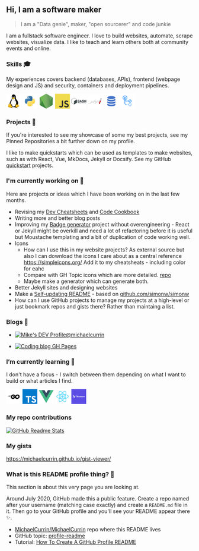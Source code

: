 ## Hi, I am a software maker
> I am a "Data genie", maker, "open sourcerer" and code junkie

I am a fullstack software engineer. I love to build websites, automate, scrape websites, visualize data. I like to teach and learn others both at community events and online.

### Skills 🎓

My experiences covers backend (databases, APIs), frontend (webpage design and JS) and security, containers and deployment pipelines.

<!-- 
     Find more icons here! https://github.com/github/explore/tree/master/topics 
     TODO generate this using code
     TODO use badges with icons
-->

<img src="https://raw.githubusercontent.com/github/explore/master/topics/linux/linux.png"
     alt="shell icon"
     title="Linux"
     width="40" height="40" />
<img src="https://raw.githubusercontent.com/github/explore/master/topics/python/python.png"
     alt="python icon"
     title="Python"
     width="40" height="40" />
<img src="https://raw.githubusercontent.com/github/explore/master/topics/nodejs/nodejs.png"
     alt="node icon"
     title="Node.js"
     width="40" height="40" />
<img src="https://raw.githubusercontent.com/github/explore/master/topics/javascript/javascript.png"
     alt="javascript icon"
     title="JavaScript"
     width="40" height="40" />
<img src="https://raw.githubusercontent.com/github/explore/master/topics/bash/bash.png"
     alt="bash icon"
     title="Bash - shell scripting"
     width="40" height="40" />
<img src="https://raw.githubusercontent.com/github/explore/master/topics/jekyll/jekyll.png"
     alt="jekyll icon"
     title="Jekyll - static site generator"
     width="40" height="40" />
<img src="https://raw.githubusercontent.com/github/explore/master/topics/sql/sql.png"
     alt="sql icon"
     title="SQL"
     width="40" height="40" />
<img src="https://raw.githubusercontent.com/github/explore/master/topics/actions/actions.png"
     alt="actions icon"
     title="GH Actions"
     width="40" height="40" />
     
### Projects 💼

If you're interested to see my showcase of some my best projects, see my Pinned Repositories a bit further down on my profile.

I like to make quickstarts which can be used as templates to make websites, such as with React, Vue, MkDocs, Jekyll or Docsify. See my GitHub [quickstart](https://github.com/MichaelCurrin?tab=repositories&q=quickstart&type=&language=) projects.

### I'm currently working on 🔭 

Here are projects or ideas which I have been working on in the last few months.

- Revising my [Dev Cheatsheets](https://github.com/MichaelCurrin/dev-cheatsheets/) and [Code Cookbook](https://github.com/MichaelCurrin/code-cookbook)
- Writing more and better blog posts
- Improving my [Badge generator](https://github.com/MichaelCurrin/badge-generator) project without overengineering - React or Jekyll might be overkill and need a lot of refactoring before it is useful but Moustache templating and a bit of duplication of code working well.
- Icons
     - How can I use this in my website projects? As external source but also I can download the icons I care about as a central reference https://simpleicons.org/ Add it to my cheatsheats - including color for eahc
     - Compare with GH Topic icons which are more detailed. [repo](https://github.com/github/explore/tree/master/topics)
     - Maybe make a generator which can generate both.
- Better Jekyll sites and designing websites
- Make a [Self-updating README](https://simonwillison.net/2020/Jul/10/self-updating-profile-readme/) - based on [github.com/simonw/simonw](https://github.com/simonw/simonw)
- How can I use GitHub projects to manage my projects at a high-level or just bookmark repos and gists there? Rather than maintaing a list.

### Blogs 📜 

<ul>
<li>
<a href="https://dev.to/michaelcurrin">
    <img src="https://d2fltix0v2e0sb.cloudfront.net/dev-badge.svg" alt="Mike's DEV Profile" height="30" width="30">@michaelcurrin 
</a>
</li>

<li>

[![Coding blog GH Pages](https://img.shields.io/static/v1?label=GH%20Pages&message=MichaelCurrin.github.io/coding-blog/&color=green)](https://michaelcurrin.github.io/coding-blog/)

</li>
</ul>

### I’m currently learning 🌱

I don't have a focus - I switch between them depending on what I want to build or what articles I find.

<img src="https://raw.githubusercontent.com/github/explore/master/topics/go/go.png"
     alt="go icon"
     title="Go"
     width="40" height="40" />
<img src="https://raw.githubusercontent.com/github/explore/master/topics/typescript/typescript.png"
     alt="go icon"
     title="TypeScript"
     width="40" height="40" />
<img src="https://raw.githubusercontent.com/github/explore/master/topics/vue/vue.png"
     alt="vue icon"
     title="Vue"
     width="40" height="40" />
<img src="https://raw.githubusercontent.com/github/explore/master/topics/react/react.png"
     alt="react icon"
     title="React"
     width="40" height="40" />
<img src="https://raw.githubusercontent.com/github/explore/master/topics/terraform/terraform.png"
     alt="terraform icon"
     title="Terraform"
     width="40" height="40" />
     
### My repo contributions

[![GitHub Readme Stats](https://github-readme-stats.vercel.app/api?username=MichaelCurrin&show_icons=true)](https://github.com/anuraghazra/github-readme-stats)

### My gists

https://michaelcurrin.github.io/gist-viewer/


### What is this README profile thing? 🤔

This section is about this very page you are looking at.

Around July 2020, GitHub made this a public feature. Create a repo named after your username (matching case exactly) and create a `README.md` file in it. Then go to your GitHub profile and you'll see your README appear there ✨.

- [MichaelCurrin/MichaelCurrin](https://github.com/MichaelCurrin/MichaelCurrin/) repo where this README lives
- GitHub topic: [profile-readme](https://github.com/topics/profile-readme)
- Tutorial: [How To Create A GitHub Profile README](https://www.aboutmonica.com/blog/how-to-create-a-github-profile-readme)

<!--
**MichaelCurrin/MichaelCurrin** is a ✨ _special_ ✨ repository because its `README.md` (this file) appears on your GitHub profile.

Here are some ideas to get you started:

- 👯 I’m looking to collaborate on ...
- 🤔 I’m looking for help with ...
- 💬 Ask me about ...
- 📫 How to reach me: ...
- ⚡ Fun fact: ...
-->

